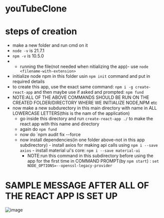 # youTubeClone

# steps of creation
- make a new folder and run cmd on it
- `node -v` is 21.7.1
- `npm -v` is 10.5.0
- - running the file(not needed when nitializing the app)- use `node <filename-with-extension>`
- initialize node npm in this folder usin `npm init` command and put in required details
- to create this app, use the exact same command: `npm i -g create-react-app` and then maybe use if asked and prompted: `npm fund`
- NOTE:ALL OF THE ABOVE COMMANDS SHOULD BE RUN ON THE CREATED FOLDER/DIRECTORY WHERE WE INITIALIZE NODE,NPM etc
- now make a new subdurectory in this main directory with name in ALL LOWERCASE LETTERS(this is the nam of the application)
    - go inside this directory and run `create-react-app ./` to make the react app with this name and directory
    - again do `npm fund`
    - now do `npm audit fix --force
  - now install dependencies(in one folder above-not in this app subdirectory)
        - install axios for making api calls using `npm i --save axios`
        - install material ui's core: `npm i --save material-ui`
    - NOTE:run this command in this subdirectory before using the app for the first time in COMMAND PROMPT(by `npm start`) : `set NODE_OPTIONS=--openssl-legacy-provider`
 # SAMPLE MESSAGE AFTER ALL OF THE REACT APP IS SET UP
 ![image](https://github.com/ervardaan/youTubeClone/assets/86986617/f96b677b-83ac-4a81-bfd3-0e875ec5fd65)


